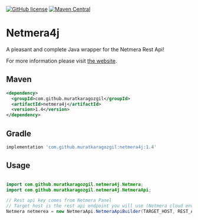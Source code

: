 [![GitHub license](https://img.shields.io/github/license/mashape/apistatus.svg?style=plastic)](https://github.com/sedran/moment4j/blob/master/LICENSE)
[![Maven Central](https://img.shields.io/maven-central/v/com.github.muratkaragozgil/netmera4j.svg?maxAge=60&colorB=53C92E)](https://maven-badges.herokuapp.com/maven-central/com.github.muratkaragozgil/netmera4j)


Netmera4j
========

A pleasant and complete Java wrapper for the Netmera Rest Api!

For more information please visit [the website][1].

 [1]: https://netmera.readme.io/docs/rest-api-error-codes


Maven
--------------------------------------

```xml
<dependency>
  <groupId>com.github.muratkaragozgil</groupId>
  <artifactId>netmera4j</artifactId>
  <version>1.4</version>
</dependency>
```

Gradle
--------------------------------------

```groovy
implementation 'com.github.muratkaragozgil:netmera4j:1.4'
```

Usage
--------------------------------------

```java

import com.github.muratkaragozgil.netmera4j.Netmera;
import com.github.muratkaragozgil.netmera4j.NetmeraApi;

// Rest api key comes from Netmera Panel
// Target host is the rest api endpoint you will use (Netmera cloud environment is http://restapi.netmera.com)
Netmera netmerea = new NetmeraApi.NetmeraApiBuilder(TARGET_HOST, REST_API_KEY);

```